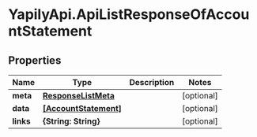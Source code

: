 # YapilyApi.ApiListResponseOfAccountStatement

## Properties

Name | Type | Description | Notes
------------ | ------------- | ------------- | -------------
**meta** | [**ResponseListMeta**](ResponseListMeta.md) |  | [optional] 
**data** | [**[AccountStatement]**](AccountStatement.md) |  | [optional] 
**links** | **{String: String}** |  | [optional] 


